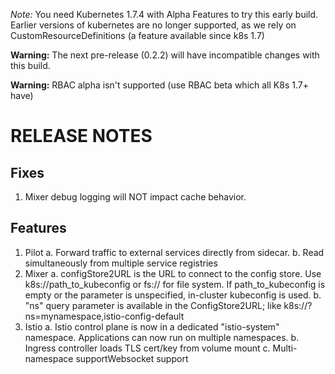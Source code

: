 *Note:* You need Kubernetes 1.7.4 with Alpha Features to try this early build. Earlier versions of kubernetes are no longer supported, as we rely on CustomResourceDefinitions (a feature available since k8s 1.7)

**Warning:** The next pre-release (0.2.2) will have incompatible changes with this build.

**Warning:** RBAC alpha isn't supported (use RBAC beta which all K8s 1.7+ have)

RELEASE NOTES
============

Fixes
-----

1. Mixer debug logging will NOT impact cache behavior.

Features
---------
1. Pilot
  a. Forward traffic to external services directly from sidecar. 
  b. Read simultaneously from multiple service registries
2. Mixer
  a. configStore2URL is the URL to connect to the config store. Use k8s://path_to_kubeconfig or fs:// for file system. If path_to_kubeconfig is empty or the parameter is unspecified, in-cluster kubeconfig is used.
  b. "ns" query parameter is available in the ConfigStore2URL; like k8s://?ns=mynamespace,istio-config-default
3. Istio
  a. Istio control plane is now in a dedicated "istio-system" namespace. Applications can now run on multiple namespaces.
  b. Ingress controller loads TLS cert/key from volume mount
  c. Multi-namespace supportWebsocket support